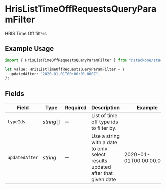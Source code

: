 # HrisListTimeOffRequestsQueryParamFilter

HRIS Time Off filters

## Example Usage

```typescript
import { HrisListTimeOffRequestsQueryParamFilter } from "@stackone/stackone-client-ts/sdk/models/operations";

let value: HrisListTimeOffRequestsQueryParamFilter = {
  updatedAfter: "2020-01-01T00:00:00.000Z",
};
```

## Fields

| Field                                                                         | Type                                                                          | Required                                                                      | Description                                                                   | Example                                                                       |
| ----------------------------------------------------------------------------- | ----------------------------------------------------------------------------- | ----------------------------------------------------------------------------- | ----------------------------------------------------------------------------- | ----------------------------------------------------------------------------- |
| `typeIds`                                                                     | *string*[]                                                                    | :heavy_minus_sign:                                                            | List of time off type ids to filter by.                                       |                                                                               |
| `updatedAfter`                                                                | *string*                                                                      | :heavy_minus_sign:                                                            | Use a string with a date to only select results updated after that given date | 2020-01-01T00:00:00.000Z                                                      |
